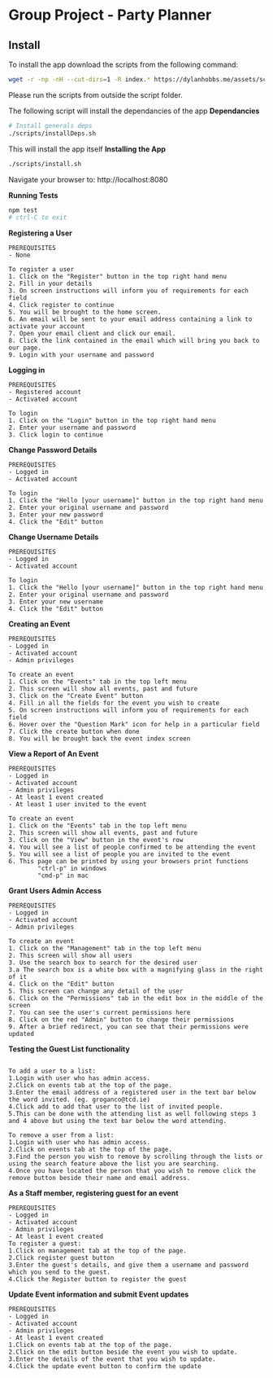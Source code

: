 # Group Project - Party Planner

## Install
To install the app download the scripts from the following command:
```bash
wget -r -np -nH --cut-dirs=1 -R index.* https://dylanhobbs.me/assets/scripts/
```
Please run the scripts from outside the script folder.

The following script will install the dependancies of the app
**Dependancies**
```bash
# Install generals deps
./scripts/installDeps.sh
```

This will install the app itself
**Installing the App**
```bash
./scripts/install.sh
```

Navigate your browser to:
http://localhost:8080

**Running Tests**
```bash
npm test
# ctrl-C to exit
```

**Registering a User**
```
PREREQUISITES
- None

To register a user
1. Click on the "Register" button in the top right hand menu
2. Fill in your details
3. On screen instructions will inform you of requirements for each field
4. Click register to continue
5. You will be brought to the home screen.
6. An email will be sent to your email address containing a link to activate your account
7. Open your email client and click our email.
8. Click the link contained in the email which will bring you back to our page.
9. Login with your username and password
```

**Logging in**
```
PREREQUISITES
- Registered account
- Activated account

To login
1. Click on the "Login" button in the top right hand menu
2. Enter your username and password
3. Click login to continue
```

**Change Password Details**
```
PREREQUISITES
- Logged in
- Activated account

To login
1. Click the "Hello [your username]" button in the top right hand menu
2. Enter your original username and password
3. Enter your new password
4. Click the "Edit" button
```

**Change Username Details**
```
PREREQUISITES
- Logged in
- Activated account

To login
1. Click the "Hello [your username]" button in the top right hand menu
2. Enter your original username and password
3. Enter your new username
4. Click the "Edit" button
```

**Creating an Event**
```
PREREQUISITES
- Logged in 
- Activated account
- Admin privileges

To create an event
1. Click on the "Events" tab in the top left menu
2. This screen will show all events, past and future
3. Click on the "Create Event" button
4. Fill in all the fields for the event you wish to create
5. On screen instructions will inform you of requirements for each field
6. Hover over the "Question Mark" icon for help in a particular field
7. Click the create button when done
8. You will be brought back the event index screen
```

**View a Report of An Event**
```
PREREQUISITES
- Logged in 
- Activated account
- Admin privileges
- At least 1 event created
- At least 1 user invited to the event

To create an event
1. Click on the "Events" tab in the top left menu
2. This screen will show all events, past and future
3. Click on the "View" button in the event's row
4. You will see a list of people confirmed to be attending the event
5. You will see a list of people you are invited to the event
6. This page can be printed by using your browsers print functions
        "ctrl-p" in windows
        "cmd-p" in mac
```

**Grant Users Admin Access**
```
PREREQUISITES
- Logged in 
- Activated account
- Admin privileges

To create an event
1. Click on the "Management" tab in the top left menu
2. This screen will show all users
3. Use the search box to search for the desired user
3.a The search box is a white box with a magnifying glass in the right of it
4. Click on the "Edit" button
5. This screen can change any detail of the user
6. Click on the "Permissions" tab in the edit box in the middle of the screen
7. You can see the user's current permissions here
8. Click on the red "Admin" button to change their permissions
9. After a brief redirect, you can see that their permissions were updated
```


**Testing the Guest List functionality**
```

To add a user to a list:
1.Login with user who has admin access.
2.Click on events tab at the top of the page.
3.Enter the email address of a registered user in the text bar below the word invited. (eg. groganco@tcd.ie)
4.Click add to add that user to the list of invited people.
5.This can be done with the attending list as well following steps 3 and 4 above but using the text bar below the word attending. 

To remove a user from a list:
1.Login with user who has admin access.
2.Click on events tab at the top of the page.
3.Find the person you wish to remove by scrolling through the lists or using the search feature above the list you are searching.
4.Once you have located the person that you wish to remove click the remove button beside their name and email address.
```

**As a Staff member, registering guest for an event**
```
PREREQUISITES
- Logged in 
- Activated account
- Admin privileges
- At least 1 event created
To register a guest:
1.Click on management tab at the top of the page.
2.Click register guest button
3.Enter the guest's details, and give them a username and password which you send to the guest.
4.Click the Register button to register the guest
```

**Update Event information and submit Event updates**
```
PREREQUISITES
- Logged in 
- Activated account
- Admin privileges
- At least 1 event created
1.Click on events tab at the top of the page.
2.Click on the edit button beside the event you wish to update.
3.Enter the details of the event that you wish to update. 
4.Click the update event button to confirm the update
```
